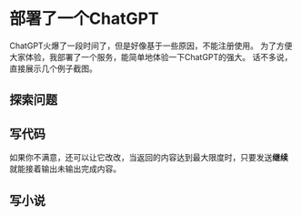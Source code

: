# 部署了一个ChatGPT

 ChatGPT火爆了一段时间了，但是好像基于一些原因，不能注册使用。
 为了方便大家体验，我部署了一个服务，能简单地体验一下ChatGPT的强大。
 话不多说，直接展示几个例子截图。
 
 ## 探索问题
 
 
 ## 写代码
 
 如果你不满意，还可以让它改改，当返回的内容达到最大限度时，只要发送**继续** 就能接着输出未输出完成内容。
 
 ## 写小说
 
 